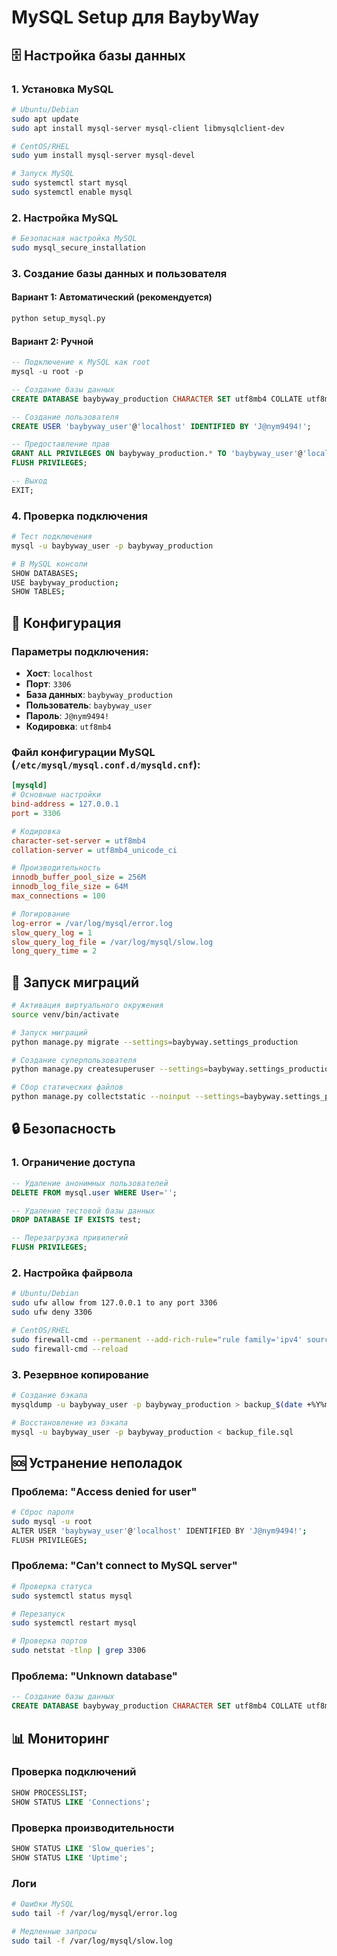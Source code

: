 # MySQL Setup для BaybyWay

## 🗄️ Настройка базы данных

### 1. Установка MySQL

```bash
# Ubuntu/Debian
sudo apt update
sudo apt install mysql-server mysql-client libmysqlclient-dev

# CentOS/RHEL
sudo yum install mysql-server mysql-devel

# Запуск MySQL
sudo systemctl start mysql
sudo systemctl enable mysql
```

### 2. Настройка MySQL

```bash
# Безопасная настройка MySQL
sudo mysql_secure_installation
```

### 3. Создание базы данных и пользователя

#### Вариант 1: Автоматический (рекомендуется)
```bash
python setup_mysql.py
```

#### Вариант 2: Ручной
```sql
-- Подключение к MySQL как root
mysql -u root -p

-- Создание базы данных
CREATE DATABASE baybyway_production CHARACTER SET utf8mb4 COLLATE utf8mb4_unicode_ci;

-- Создание пользователя
CREATE USER 'baybyway_user'@'localhost' IDENTIFIED BY 'J@nym9494!';

-- Предоставление прав
GRANT ALL PRIVILEGES ON baybyway_production.* TO 'baybyway_user'@'localhost';
FLUSH PRIVILEGES;

-- Выход
EXIT;
```

### 4. Проверка подключения

```bash
# Тест подключения
mysql -u baybyway_user -p baybyway_production

# В MySQL консоли
SHOW DATABASES;
USE baybyway_production;
SHOW TABLES;
```

## 🔧 Конфигурация

### Параметры подключения:
- **Хост**: `localhost`
- **Порт**: `3306`
- **База данных**: `baybyway_production`
- **Пользователь**: `baybyway_user`
- **Пароль**: `J@nym9494!`
- **Кодировка**: `utf8mb4`

### Файл конфигурации MySQL (`/etc/mysql/mysql.conf.d/mysqld.cnf`):

```ini
[mysqld]
# Основные настройки
bind-address = 127.0.0.1
port = 3306

# Кодировка
character-set-server = utf8mb4
collation-server = utf8mb4_unicode_ci

# Производительность
innodb_buffer_pool_size = 256M
innodb_log_file_size = 64M
max_connections = 100

# Логирование
log-error = /var/log/mysql/error.log
slow_query_log = 1
slow_query_log_file = /var/log/mysql/slow.log
long_query_time = 2
```

## 🚀 Запуск миграций

```bash
# Активация виртуального окружения
source venv/bin/activate

# Запуск миграций
python manage.py migrate --settings=baybyway.settings_production

# Создание суперпользователя
python manage.py createsuperuser --settings=baybyway.settings_production

# Сбор статических файлов
python manage.py collectstatic --noinput --settings=baybyway.settings_production
```

## 🔒 Безопасность

### 1. Ограничение доступа
```sql
-- Удаление анонимных пользователей
DELETE FROM mysql.user WHERE User='';

-- Удаление тестовой базы данных
DROP DATABASE IF EXISTS test;

-- Перезагрузка привилегий
FLUSH PRIVILEGES;
```

### 2. Настройка файрвола
```bash
# Ubuntu/Debian
sudo ufw allow from 127.0.0.1 to any port 3306
sudo ufw deny 3306

# CentOS/RHEL
sudo firewall-cmd --permanent --add-rich-rule="rule family='ipv4' source address='127.0.0.1' port protocol='tcp' port='3306' accept"
sudo firewall-cmd --reload
```

### 3. Резервное копирование
```bash
# Создание бэкапа
mysqldump -u baybyway_user -p baybyway_production > backup_$(date +%Y%m%d_%H%M%S).sql

# Восстановление из бэкапа
mysql -u baybyway_user -p baybyway_production < backup_file.sql
```

## 🆘 Устранение неполадок

### Проблема: "Access denied for user"
```bash
# Сброс пароля
sudo mysql -u root
ALTER USER 'baybyway_user'@'localhost' IDENTIFIED BY 'J@nym9494!';
FLUSH PRIVILEGES;
```

### Проблема: "Can't connect to MySQL server"
```bash
# Проверка статуса
sudo systemctl status mysql

# Перезапуск
sudo systemctl restart mysql

# Проверка портов
sudo netstat -tlnp | grep 3306
```

### Проблема: "Unknown database"
```sql
-- Создание базы данных
CREATE DATABASE baybyway_production CHARACTER SET utf8mb4 COLLATE utf8mb4_unicode_ci;
```

## 📊 Мониторинг

### Проверка подключений
```sql
SHOW PROCESSLIST;
SHOW STATUS LIKE 'Connections';
```

### Проверка производительности
```sql
SHOW STATUS LIKE 'Slow_queries';
SHOW STATUS LIKE 'Uptime';
```

### Логи
```bash
# Ошибки MySQL
sudo tail -f /var/log/mysql/error.log

# Медленные запросы
sudo tail -f /var/log/mysql/slow.log
```


